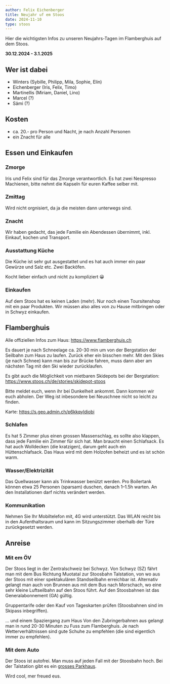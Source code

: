 ```yaml
---
author: Felix Eichenberger
title: Neujahr uf em Stoos
date: 2024-11-10
type: stoos
---
```



Hier die wichtigsten Infos zu unseren Neujahrs-Tagen im Flamberghuis auf dem Stoos.

**30.12.2024 - 3.1.2025**

## Wer ist dabei

- Winters (Sybille, Philipp, Mila, Sophie, Elin)
- Eichenberger (Iris, Felix, Timo)
- Martinellis (Miriam, Daniel, Lino)
- Marcel (?)
- Sämi (?)

## Kosten 

- ca. 20.- pro Person und Nacht, je nach Anzahl Personen 
- ein Znacht für alle

## Essen und Einkaufen

### Zmorge

Iris und Felix sind für das Zmorge verantwortlich. Es hat zwei Nespresso Machienen, bitte nehmt die Kapseln für euren Kaffee selber mit.

### Zmittag

Wird nicht orgnisiert, da ja die meisten dann unterwegs sind. 

### Znacht

Wir haben gedacht, das jede Familie ein Abendessen übernimmt, inkl. Einkauf, kochen und Transport. 

### Ausstattung Küche

Die Küche ist sehr gut ausgestattet und es hat auch immer ein paar Gewürze und Salz etc. Zwei Backöfen.

Kocht lieber einfach und nicht zu kompliziert 😀

### Einkaufen

Auf dem Stoos hat es keinen Laden (mehr). Nur noch einen Toursitenshop mit ein paar Produkten. Wir müssen also alles von zu Hause mitbringen oder in Schwyz einkaufen.


## Flamberghuis

Alle offiziellen Infos zum Haus: https://www.flamberghuis.ch

Es dauert je nach Schneelage ca. 20-30 min um von der Bergstation der Seilbahn zum Haus zu laufen. Zurück eher ein bisschen mehr. Mit den Skies (je nach Schnee) kann man bis zur Brücke fahren, muss dann aber am nächsten Tag mit den Ski wieder zurücklaufen. 

Es gibt auch die Möglichkeit von mietbaren Skidepots bei der Bergstation: https://www.stoos.ch/de/stories/skidepot-stoos

Bitte meldet euch, wenn ihr bei Dunkelheit ankommt. Dann kommen wir euch abholen. Der Weg ist inbesondere bei Neuschnee nicht so leicht zu finden.

Karte: https://s.geo.admin.ch/p6kkqyldiobi

### Schlafen

Es hat 5 Zimmer plus einen grossen Massenschlag, es sollte also klappen, dass jede Familie ein Zimmer für sich hat. Man braucht einen Schlafsack. Es hat auch Wolldecken (die kratzigen), darum geht auch ein Hüttenschlafsack. Das Haus wird mit dem Holzofen beheizt und es ist schön warm. 

### Wasser/Elektrizität

Das Quellwasser kann als Trinkwasser benützt werden. Pro Boilertank können etwa 25 Personen (sparsam) duschen, danach 1–1.5h warten. An den Installationen darf nichts verändert werden.

### Kommunikation

Nehmen Sie Ihr Mobiltelefon mit, 4G wird unterstützt. Das WLAN reicht bis in den Aufenthaltsraum und kann im Sitzungszimmer oberhalb der Türe zurückgesetzt werden.


## Anreise

### Mit em ÖV

Der Stoos liegt in der Zentralschweiz bei Schwyz. Von Schwyz (SZ) fährt man mit dem Bus Richtung Muotatal zur Stoosbahn Talstation, von wo aus der Stoos mit einer spektakulären Standseilbahn erreichbar ist. Alternativ gelangt man auch von Brunnen aus mit dem Bus nach Morschach, wo eine sehr kleine Luftseilbahn auf den Stoos führt. Auf den Stoosbahnen ist das Generalabonnement (GA) gültig.

Gruppentarife oder den Kauf von Tageskarten prüfen (Stoosbahnen sind im Skipass inbegriffen).

… und einem Spaziergang zum Haus
Von den Zubringerbahnen aus gelangt man in rund 20-30 Minuten zu Fuss zum Flamberghuis. Je nach Wetterverhältnissen sind gute Schuhe zu empfehlen (die sind eigentlich immer zu empfehlen).

### Mit dem Auto

Der Stoos ist autofrei. Man muss auf jeden Fall mit der Stoosbahn hoch. Bei der Talstation gibt es ein [grosses Parkhaus](https://www.stoos.ch/de/stories/parkieren). 


Wird cool, mer freued eus.